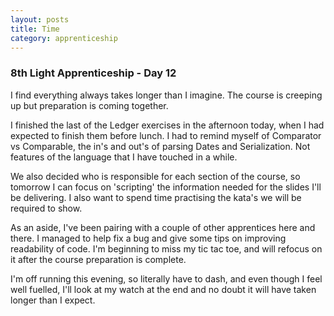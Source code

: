 ```yaml
---
layout: posts
title: Time
category: apprenticeship
---
```

### 8th Light Apprenticeship - Day 12

I find everything always takes longer than I imagine. The course is creeping up but preparation is coming together.

I finished the last of the Ledger exercises in the afternoon today, when I had expected to finish them before lunch. I had to remind myself of Comparator vs Comparable, the in's and out's of parsing Dates and Serialization. Not features of the language that I have touched in a while.

<!--break-->

We also decided who is responsible for each section of the course, so tomorrow I can focus on 'scripting' the information needed for the slides I'll be delivering. I also want to spend time practising the kata's we will be required to show.

As an aside, I've been pairing with a couple of other apprentices here and there. I managed to help fix a bug and give some tips on improving readability of code. I'm beginning to miss my tic tac toe, and will refocus on it after the course preparation is complete.

I'm off running this evening, so literally have to dash, and even though I feel well fuelled, I'll look at my watch at the end and no doubt it will have taken longer than I expect.